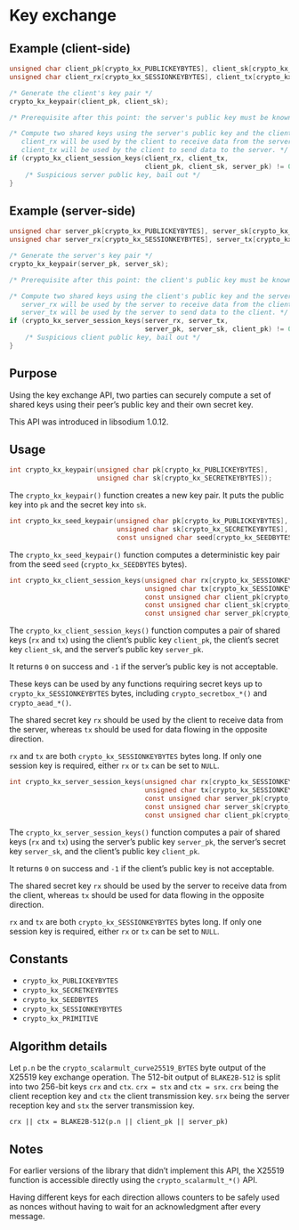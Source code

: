 # Key exchange

## Example (client-side)

``` c
unsigned char client_pk[crypto_kx_PUBLICKEYBYTES], client_sk[crypto_kx_SECRETKEYBYTES];
unsigned char client_rx[crypto_kx_SESSIONKEYBYTES], client_tx[crypto_kx_SESSIONKEYBYTES];

/* Generate the client's key pair */
crypto_kx_keypair(client_pk, client_sk);

/* Prerequisite after this point: the server's public key must be known by the client */

/* Compute two shared keys using the server's public key and the client's secret key.
   client_rx will be used by the client to receive data from the server,
   client_tx will be used by the client to send data to the server. */
if (crypto_kx_client_session_keys(client_rx, client_tx,
                                  client_pk, client_sk, server_pk) != 0) {
    /* Suspicious server public key, bail out */
}
```

## Example (server-side)

``` c
unsigned char server_pk[crypto_kx_PUBLICKEYBYTES], server_sk[crypto_kx_SECRETKEYBYTES];
unsigned char server_rx[crypto_kx_SESSIONKEYBYTES], server_tx[crypto_kx_SESSIONKEYBYTES];

/* Generate the server's key pair */
crypto_kx_keypair(server_pk, server_sk);

/* Prerequisite after this point: the client's public key must be known by the server */

/* Compute two shared keys using the client's public key and the server's secret key.
   server_rx will be used by the server to receive data from the client,
   server_tx will be used by the server to send data to the client. */
if (crypto_kx_server_session_keys(server_rx, server_tx,
                                  server_pk, server_sk, client_pk) != 0) {
    /* Suspicious client public key, bail out */
}
```

## Purpose

Using the key exchange API, two parties can securely compute a set of shared keys using their peer’s public key and their own secret key.

This API was introduced in libsodium 1.0.12.

## Usage

``` c
int crypto_kx_keypair(unsigned char pk[crypto_kx_PUBLICKEYBYTES],
                      unsigned char sk[crypto_kx_SECRETKEYBYTES]);
```

The `crypto_kx_keypair()` function creates a new key pair. It puts the public key into `pk` and the secret key into `sk`.

``` c
int crypto_kx_seed_keypair(unsigned char pk[crypto_kx_PUBLICKEYBYTES],
                           unsigned char sk[crypto_kx_SECRETKEYBYTES],
                           const unsigned char seed[crypto_kx_SEEDBYTES]);
```

The `crypto_kx_seed_keypair()` function computes a deterministic key pair from the seed `seed` (`crypto_kx_SEEDBYTES` bytes).

``` c
int crypto_kx_client_session_keys(unsigned char rx[crypto_kx_SESSIONKEYBYTES],
                                  unsigned char tx[crypto_kx_SESSIONKEYBYTES],
                                  const unsigned char client_pk[crypto_kx_PUBLICKEYBYTES],
                                  const unsigned char client_sk[crypto_kx_SECRETKEYBYTES],
                                  const unsigned char server_pk[crypto_kx_PUBLICKEYBYTES]);
```

The `crypto_kx_client_session_keys()` function computes a pair of shared keys (`rx` and `tx`) using the client’s public key `client_pk`, the client’s secret key `client_sk`, and the server’s public key `server_pk`.

It returns `0` on success and `-1` if the server’s public key is not acceptable.

These keys can be used by any functions requiring secret keys up to `crypto_kx_SESSIONKEYBYTES` bytes, including `crypto_secretbox_*()` and `crypto_aead_*()`.

The shared secret key `rx` should be used by the client to receive data from the server, whereas `tx` should be used for data flowing in the opposite direction.

`rx` and `tx` are both `crypto_kx_SESSIONKEYBYTES` bytes long. If only one session key is required, either `rx` or `tx` can be set to `NULL`.

``` c
int crypto_kx_server_session_keys(unsigned char rx[crypto_kx_SESSIONKEYBYTES],
                                  unsigned char tx[crypto_kx_SESSIONKEYBYTES],
                                  const unsigned char server_pk[crypto_kx_PUBLICKEYBYTES],
                                  const unsigned char server_sk[crypto_kx_SECRETKEYBYTES],
                                  const unsigned char client_pk[crypto_kx_PUBLICKEYBYTES]);
```

The `crypto_kx_server_session_keys()` function computes a pair of shared keys (`rx` and `tx`) using the server’s public key `server_pk`, the server’s secret key `server_sk`, and the client’s public key `client_pk`.

It returns `0` on success and `-1` if the client’s public key is not acceptable.

The shared secret key `rx` should be used by the server to receive data from the client, whereas `tx` should be used for data flowing in the opposite direction.

`rx` and `tx` are both `crypto_kx_SESSIONKEYBYTES` bytes long. If only one session key is required, either `rx` or `tx` can be set to `NULL`.

## Constants

  - `crypto_kx_PUBLICKEYBYTES`
  - `crypto_kx_SECRETKEYBYTES`
  - `crypto_kx_SEEDBYTES`
  - `crypto_kx_SESSIONKEYBYTES`
  - `crypto_kx_PRIMITIVE`

## Algorithm details

Let `p.n` be the `crypto_scalarmult_curve25519_BYTES` byte output of the X25519 key exchange operation. The 512-bit output of `BLAKE2B-512` is split into two 256-bit keys `crx` and `ctx`.
`crx = stx` and `ctx = srx`.
`crx` being the client reception key and `ctx` the client transmission key.
`srx` being the server reception key and `stx` the server transmission key.

`crx || ctx = BLAKE2B-512(p.n || client_pk || server_pk)`

## Notes

For earlier versions of the library that didn’t implement this API, the X25519 function is accessible directly using the `crypto_scalarmult_*()` API.

Having different keys for each direction allows counters to be safely used as nonces without having to wait for an acknowledgment after every message.
